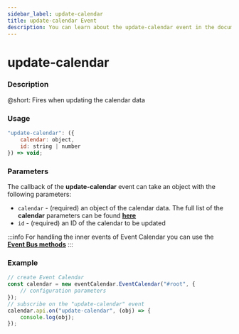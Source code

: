 ```yaml
---
sidebar_label: update-calendar
title: update-calendar Event
description: You can learn about the update-calendar event in the documentation of the DHTMLX JavaScript Event Calendar library. Browse developer guides and API reference, try out code examples and live demos, and download a free 30-day evaluation version of DHTMLX Event Calendar.
---
```


# update-calendar

### Description

@short: Fires when updating the calendar data

### Usage

~~~jsx {}
"update-calendar": ({
    calendar: object,
    id: string | number
}) => void;
~~~

### Parameters

The callback of the **update-calendar** event can take an object with the following parameters:

- `calendar` - (required) an object of the calendar data. The full list of the **calendar** parameters can be found [**here**](api/config/js_eventcalendar_calendars_config.md)
- `id` - (required) an ID of the calendar to be updated

:::info
For handling the inner events of Event Calendar you can use the [**Event Bus methods**](api/overview/internal_eventbus_overview.md)
:::

### Example

~~~jsx {6-8}
// create Event Calendar
const calendar = new eventCalendar.EventCalendar("#root", {
    // configuration parameters
});
// subscribe on the "update-calendar" event
calendar.api.on("update-calendar", (obj) => {
    console.log(obj);
});
~~~
